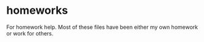 # homeworks
For homework help.
Most of these files have been either my own homework or work for others.
